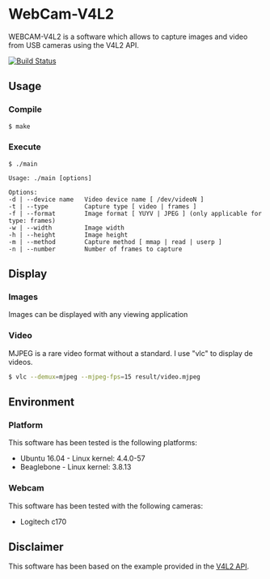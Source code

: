 # WebCam-V4L2
WEBCAM-V4L2 is a software which allows to capture images and video from USB cameras using the V4L2 API.

[![Build Status](https://travis-ci.org/albert17/WebCam-V4L2.svg)](https://travis-ci.org/albert17/WebCam-V4L2)
## Usage
### Compile
```sh
$ make
```
### Execute

```
$ ./main

Usage: ./main [options]

Options:
-d | --device name   Video device name [ /dev/videoN ]
-t | --type          Capture type [ video | frames ]
-f | --format        Image format [ YUYV | JPEG ] (only applicable for type: frames)
-w | --width         Image width
-h | --height        Image height
-m | --method        Capture method [ mmap | read | userp ]
-n | --number        Number of frames to capture
```
## Display
### Images
Images can be displayed with any viewing application 
### Video
MJPEG is a rare video format without a standard. I use "vlc" to display de videos.
```sh
$ vlc --demux=mjpeg --mjpeg-fps=15 result/video.mjpeg 
```
## Environment
### Platform
This software has been tested is the following platforms:
* Ubuntu 16.04 - Linux kernel: 4.4.0-57
* Beaglebone - Linux kernel: 3.8.13
### Webcam
This software has been tested with the following cameras:
* Logitech c170

## Disclaimer
This software has been based on the example provided in the [V4L2 API](https://linuxtv.org/downloads/v4l-dvb-apis-new/uapi/v4l/v4l2.html).